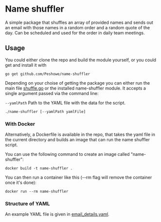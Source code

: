 # Name shuffler

A simple package that shuffles an array of provided names and sends out an email with those names in a random order and a random quote of the day.
Can be scheduled and used for the order in daily team meetings.

## Usage

You could either clone the repo and build the module yourself, 
or you could get and install it with

```
go get github.com/Peshowe/name-shuffler
``` 

Depending on your choise of getting the package you can either run the main file [shuffle.go](shuffle.go) or the installed name-shuffler module. 
It accepts a single argument passed via the command line:

`--yamlPath`
Path to the YAML file with the data for the script.

```
./name-shuffler [--yamlPath yamlFile]
```

### With Docker 

Alternatively, a Dockerfile is available in the repo, that takes the yaml file in the current directory and builds an image that can run the name shuffler script. 

You can use the following command to create an image called "name-shuffler":
```
docker build -t name-shuffler .
```

You can then run a container like this (--rm flag will remove the container once it's done):
```
docker run --rm name-shuffler
```


### Structure of YAML

An example YAML file is given in [email_details.yaml](email_details.yaml). 
